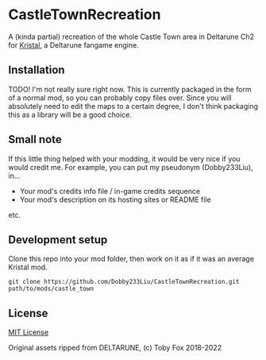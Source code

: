 # CastleTownRecreation

A (kinda partial) recreation of the whole Castle Town area in Deltarune Ch2 for [Kristal](https://github.com/KristalTeam/Kristal), a Deltarune fangame engine.

## Installation

TODO! I'm not really sure right now. This is currently packaged in the form of a normal mod, so you can probably copy files over.
Since you will absolutely need to edit the maps to a certain degree, I don't think packaging this as a library will be a good choice.

## Small note

If this little thing helped with your modding, it would be very nice if you would credit me.
For example, you can put my pseudonym (Dobby233Liu), in...

* Your mod's credits info file / in-game credits sequence
* Your mod's description on its hosting sites or README file

etc.

## Development setup

Clone this repo into your mod folder, then work on it as if it was an average Kristal mod.

```
git clone https://github.com/Dobby233Liu/CastleTownRecreation.git path/to/mods/castle_town
```

## License

[MIT License](LICENSE.txt)

Original assets ripped from DELTARUNE, (c) Toby Fox 2018-2022
